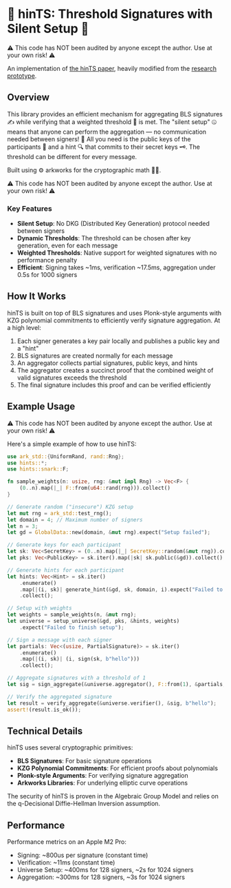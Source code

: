# 🔐 hinTS: Threshold Signatures with Silent Setup 🤫

⚠️ This code has NOT been audited by anyone except the author. Use at your own risk! ⚠️ 

An implementation of [the hinTS paper](https://eprint.iacr.org/2023/567), heavily modified from the [research prototype](https://github.com/hintsrepo/hints).

## Overview

This library provides an efficient mechanism for aggregating BLS signatures ✍️ while verifying that a weighted threshold 🧮 is met. The "silent setup" 🤐 means that anyone can perform the aggregation — no communication needed between signers! 📡 All you need is the public keys of the participants 🪪 and a hint 🔍 that commits to their secret keys 🗝️. The threshold can be different for every message.

Built using ⚙️ arkworks for the cryptographic math 🧙‍♂️.

⚠️ This code has NOT been audited by anyone except the author. Use at your own risk! ⚠️

### Key Features

- **Silent Setup**: No DKG (Distributed Key Generation) protocol needed between signers
- **Dynamic Thresholds**: The threshold can be chosen after key generation, even for each message
- **Weighted Thresholds**: Native support for weighted signatures with no performance penalty
- **Efficient**: Signing takes ~1ms, verification ~17.5ms, aggregation under 0.5s for 1000 signers

## How It Works

hinTS is built on top of BLS signatures and uses Plonk-style arguments with KZG polynomial commitments to efficiently verify signature aggregation. At a high level:

1. Each signer generates a key pair locally and publishes a public key and a "hint"
2. BLS signatures are created normally for each message
3. An aggregator collects partial signatures, public keys, and hints
4. The aggregator creates a succinct proof that the combined weight of valid signatures exceeds the threshold
5. The final signature includes this proof and can be verified efficiently

## Example Usage

⚠️ This code has NOT been audited by anyone except the author. Use at your own risk! ⚠️

Here's a simple example of how to use hinTS:

```rust
use ark_std::{UniformRand, rand::Rng};
use hints::*;
use hints::snark::F;

fn sample_weights(n: usize, rng: &mut impl Rng) -> Vec<F> {
    (0..n).map(|_| F::from(u64::rand(rng))).collect()
}

// Generate random ("insecure") KZG setup
let mut rng = ark_std::test_rng();
let domain = 4; // Maximum number of signers
let n = 3;
let gd = GlobalData::new(domain, &mut rng).expect("Setup failed");

// Generate keys for each participant
let sk: Vec<SecretKey> = (0..n).map(|_| SecretKey::random(&mut rng)).collect();
let pks: Vec<PublicKey> = sk.iter().map(|sk| sk.public(&gd)).collect();

// Generate hints for each participant
let hints: Vec<Hint> = sk.iter()
    .enumerate()
    .map(|(i, sk)| generate_hint(&gd, sk, domain, i).expect("Failed to generate hints"))
    .collect();

// Setup with weights
let weights = sample_weights(n, &mut rng);
let universe = setup_universe(&gd, pks, &hints, weights)
    .expect("Failed to finish setup");

// Sign a message with each signer
let partials: Vec<(usize, PartialSignature)> = sk.iter()
    .enumerate()
    .map(|(i, sk)| (i, sign(sk, b"hello")))
    .collect();

// Aggregate signatures with a threshold of 1
let sig = sign_aggregate(&universe.aggregator(), F::from(1), &partials, b"hello").unwrap();

// Verify the aggregated signature
let result = verify_aggregate(&universe.verifier(), &sig, b"hello");
assert!(result.is_ok());
```

## Technical Details

hinTS uses several cryptographic primitives:

- **BLS Signatures**: For basic signature operations
- **KZG Polynomial Commitments**: For efficient proofs about polynomials
- **Plonk-style Arguments**: For verifying signature aggregation
- **Arkworks Libraries**: For underlying elliptic curve operations

The security of hinTS is proven in the Algebraic Group Model and relies on the q-Decisional Diffie-Hellman Inversion assumption.

## Performance

Performance metrics on an Apple M2 Pro:
- Signing: ~800us per signature (constant time)
- Verification: ~11ms (constant time)
- Universe Setup: ~400ms for 128 signers, ~2s for 1024 signers
- Aggregation: ~300ms for 128 signers, ~3s for 1024 signers